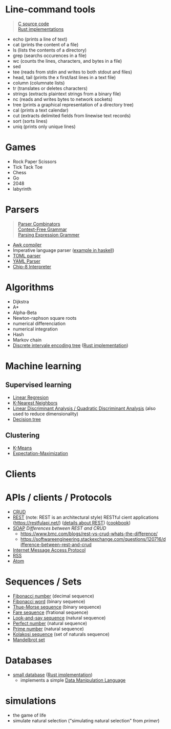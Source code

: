 # Line-command tools
> [C source code](http://git.savannah.gnu.org/cgit/coreutils.git/tree/src)  
> [Rust implementations](https://github.com/uutils)
* echo (prints a line of text)
* cat (prints the content of a file)
* ls (lists the contents of a directory)
* grep (searchs occurences in a file)
* wc (counts the lines, characters, and bytes in a file)
* sed 
* tee (reads from stdin and writes to both stdout and files)
* head, tail (prints the x first/last lines in a text file)
* column (columnate lists)
* tr (translates or deletes characters)
* strings (extracts plaintext strings from a binary file)
* nc (reads and writes bytes to network sockets)
* tree (prints a graphical representation of a directory tree)
* cal (prints a text calendar)
* cut (extracts delimited fields from linewise text records)
* sort (sorts lines)
* uniq (prints only unique lines)

# Games
* Rock Paper Scissors
* Tick Tack Toe
* Chess
* Go
* 2048
* labyrinth

# Parsers
> [Parser Combinators](https://en.wikipedia.org/wiki/Parser_combinator)  
> [Context-Free Grammar](https://en.wikipedia.org/wiki/Context-free_grammar)  
> [Parsing Expression Grammer](https://en.wikipedia.org/wiki/Parsing_expression_grammar)  
* [Awk compiler](https://en.wikipedia.org/wiki/AWK)
* Imperative language parser ([example in haskell](https://wiki.haskell.org/Parsing_a_simple_imperative_language))
* [TOML parser](https://en.wikipedia.org/wiki/Toml)
* [YAML Parser](https://en.wikipedia.org/wiki/YAML)
* [Chip-8 Interpreter](http://devernay.free.fr/hacks/chip8/C8TECH10.HTM#0.0)

# Algorithms
* Dijkstra
* A\*
* Alpha-Beta
* Newton-raphson square roots
* numerical differenciation
* numerical integration
* Hash
* Markov chain
* [Discrete intervale encoding tree](http://web.engr.oregonstate.edu/~erwig/papers/Diet_JFP98.pdf) ([Rust implementation](https://bitbucket.org/nikhilm/rust-diet/src/default/src/diet.rs))

# Machine learning
## Supervised learning
* [Linear Regresion](https://en.wikipedia.org/wiki/Linear_regression)
* [K-Nearest Neighbors](https://en.wikipedia.org/wiki/K-nearest_neighbors_algorithm)
* [Linear Discriminant Analysis / Quadratic Discriminant Analysis](https://en.wikipedia.org/wiki/Linear_discriminant_analysis) (also used to reduce dimensionality)
* [Decision tree](https://en.wikipedia.org/wiki/Decision_tree_learning)
## Clustering
* [K-Means](https://en.wikipedia.org/wiki/K-means_clustering)
* [Expectation-Maximization](https://en.wikipedia.org/wiki/Expectation%E2%80%93maximization_algorithm)

# Clients

# APIs / clients / Protocols
* [CRUD](https://en.wikipedia.org/wiki/Create,_read,_update_and_delete)
* [REST](https://en.wikipedia.org/wiki/Representational_state_transfer) (note: REST is an architectural style)
  RESTful cient applications (<https://restfulapi.net/>) ([details about REST](https://roy.gbiv.com/untangled/2008/rest-apis-must-be-hypertext-driven)) ([cookbook](http://restcookbook.com/))
* [SOAP](https://en.wikipedia.org/wiki/SOAP)
  _Differences between REST and CRUD_  
  * <https://www.bmc.com/blogs/rest-vs-crud-whats-the-difference/>
  * <https://softwareengineering.stackexchange.com/questions/120716/difference-between-rest-and-crud>
* [Internet Message Access Protocol](https://en.wikipedia.org/wiki/Internet_Message_Access_Protocol)
* [RSS](https://en.wikipedia.org/wiki/RSS)
* [Atom](https://en.wikipedia.org/wiki/Atom_(Web_standard))

# Sequences / Sets
* [Fibonacci number](https://en.wikipedia.org/wiki/Fibonacci_number) (decimal sequence)
* [Fibonacci word](https://en.wikipedia.org/wiki/Fibonacci_word) (binary sequence)
* [Thue-Morse sequence](https://en.wikipedia.org/wiki/Thue%E2%80%93Morse_sequence) (binary sequence)
* [Fare sequence](https://en.wikipedia.org/wiki/Farey_sequence) (frational sequence)
* [Look-and-say sequence](https://en.wikipedia.org/wiki/Look-and-say_sequence) (natural sequence)
* [Perfect number](https://en.wikipedia.org/wiki/Perfect_number) (natural sequence)
* [Prime number](https://en.wikipedia.org/wiki/Prime_number) (natural sequence)
* [Kolakosi sequence](https://en.wikipedia.org/wiki/Kolakoski_sequence) (set of naturals sequence)
* [Mandelbrot set](https://en.wikipedia.org/wiki/Mandelbrot_set)

# Databases
* [small database](http://birrell.org/andrew/papers/024-DatabasesPaper-SOSP.pdf) ([Rust implementation](http://nikhilism.com/post/2016/writing-simple-database-in-rust-part-1/))
  * implements a simple [Data Manipulation Language](https://en.wikipedia.org/wiki/Data_manipulation_language)

# simulations
* the game of life
* simulate natural selection ("simulating natural selection" from _primer_)
